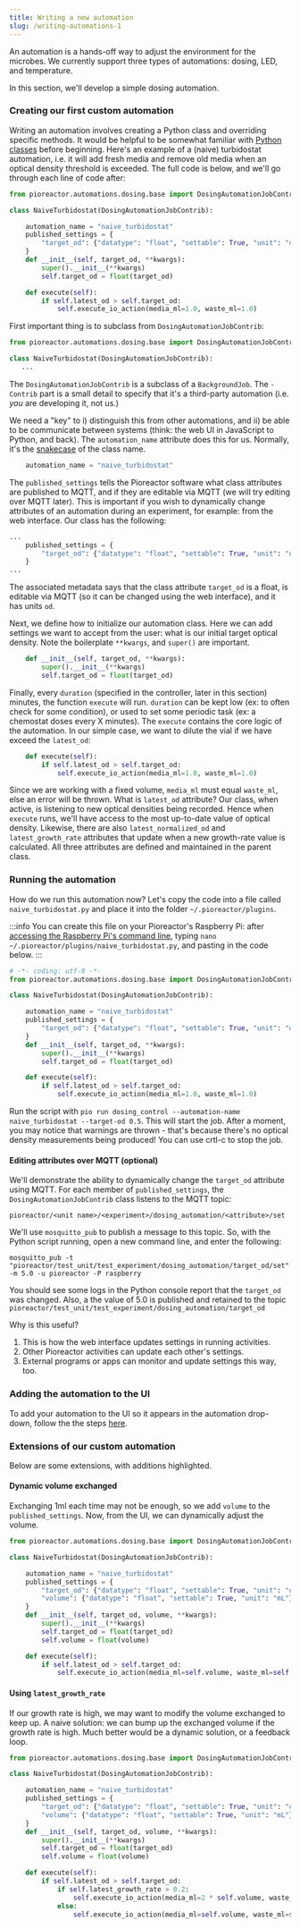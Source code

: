 ```yaml
---
title: Writing a new automation
slug: /writing-automations-1
---
```


An automation is a hands-off way to adjust the environment for the microbes. We currently support three types of automations: dosing, LED, and temperature.

In this section, we'll develop a simple dosing automation.

### Creating our first custom automation

Writing an automation involves creating a Python class and overriding specific methods. It would be helpful to be somewhat familiar with [Python classes](https://realpython.com/python3-object-oriented-programming/) before beginning. Here's an example of a (naive) turbidostat automation, i.e. it will add fresh media and remove old media when an optical density threshold is exceeded. The full code is below, and we'll go through each line of code after:

```python
from pioreactor.automations.dosing.base import DosingAutomationJobContrib

class NaiveTurbidostat(DosingAutomationJobContrib):

    automation_name = "naive_turbidostat"
    published_settings = {
        "target_od": {"datatype": "float", "settable": True, "unit": "od"},
    }
    def __init__(self, target_od, **kwargs):
        super().__init__(**kwargs)
        self.target_od = float(target_od)

    def execute(self):
        if self.latest_od > self.target_od:
            self.execute_io_action(media_ml=1.0, waste_ml=1.0)
```

First important thing is to subclass from `DosingAutomationJobContrib`:

```python
from pioreactor.automations.dosing.base import DosingAutomationJobContrib

class NaiveTurbidostat(DosingAutomationJobContrib):
   ...
```

The `DosingAutomationJobContrib` is a subclass of a `BackgroundJob`. The `-Contrib` part is a small detail to specify that it's a third-party automation (i.e. _you_ are developing it, not us.)

We need a "key" to i) distinguish this from other automations, and ii) be able to be communicate between systems (think: the web UI in JavaScript to Python, and back). The `automation_name` attribute does this for us. Normally, it's the [snakecase](https://en.wikipedia.org/wiki/Snake_case) of the class name.

```python
    automation_name = "naive_turbidostat"
```

The `published_settings` tells the Pioreactor software what class attributes are published to MQTT, and if they are editable via MQTT (we will try editing over MQTT later). This is important if you wish to dynamically change attributes of an automation during an experiment, for example: from the web interface. Our class has the following:

```python
...
    published_settings = {
        "target_od": {"datatype": "float", "settable": True, "unit": "od"},
    }
...
```

The associated metadata says that the class attribute `target_od` is a float, is editable via MQTT (so it can be changed using the web interface), and it has units `od`.

Next, we define how to initialize our automation class. Here we can add settings we want to accept from the user: what is our initial target optical density. Note the boilerplate `**kwargs`, and `super()` are important.

```python
    def __init__(self, target_od, **kwargs):
        super().__init__(**kwargs)
        self.target_od = float(target_od)
```

Finally, every `duration` (specified in the controller, later in this section) minutes, the function `execute` will run. `duration` can be kept low (ex: to often check for some condition), or used to set some periodic task (ex: a chemostat doses every X minutes). The `execute` contains the core logic of the automation. In our simple case, we want to dilute the vial if we have exceed the `latest_od`:

```python
    def execute(self):
        if self.latest_od > self.target_od:
            self.execute_io_action(media_ml=1.0, waste_ml=1.0)
```

Since we are working with a fixed volume, `media_ml` must equal `waste_ml`, else an error will be thrown. What is `latest_od` attribute? Our class, when active, is listening to new optical densities being recorded. Hence when `execute` runs, we'll have access to the most up-to-date value of optical density. Likewise, there are also `latest_normalized_od` and `latest_growth_rate` attributes that update when a new growth-rate value is calculated. All three attributes are defined and maintained in the parent class.

### Running the automation

How do we run this automation now? Let's copy the code into a file called `naive_turbidostat.py` and place it into the folder `~/.pioreactor/plugins`.

:::info
You can create this file on your Pioreactor's Raspberry Pi: after [accessing the Raspberry Pi's command line](https://docs.pioreactor.com/user-guide/accessing-raspberry-pi), typing `nano ~/.pioreactor/plugins/naive_turbidostat.py`, and pasting in the code below.
:::

```python
# -*- coding: utf-8 -*-
from pioreactor.automations.dosing.base import DosingAutomationJobContrib

class NaiveTurbidostat(DosingAutomationJobContrib):

    automation_name = "naive_turbidostat"
    published_settings = {
        "target_od": {"datatype": "float", "settable": True, "unit": "od"},
    }
    def __init__(self, target_od, **kwargs):
        super().__init__(**kwargs)
        self.target_od = float(target_od)

    def execute(self):
        if self.latest_od > self.target_od:
            self.execute_io_action(media_ml=1.0, waste_ml=1.0)

```

Run the script with `pio run dosing_control --automation-name naive_turbidostat --target-od 0.5`. This will start the job. After a moment, you may notice that warnings are thrown - that's because there's no optical density measurements being produced! You can use crtl-c to stop the job.

#### Editing attributes over MQTT (optional)

We'll demonstrate the ability to dynamically change the `target_od` attribute using MQTT. For each member of `published_settings`, the `DosingAutomationJobContrib` class listens to the MQTT topic:
```
pioreactor/<unit name>/<experiment>/dosing_automation/<attribute>/set
```

We'll use `mosquitto_pub` to publish a message to this topic. So, with the Python script running, open a new command line, and enter the following:

```
mosquitto_pub -t "pioreactor/test_unit/test_experiment/dosing_automation/target_od/set" -m 5.0 -u pioreactor -P raspberry
```

You should see some logs in the Python console report that the `target_od` was changed. Also, a the value of 5.0 is published and retained to the topic `pioreactor/test_unit/test_experiment/dosing_automation/target_od`

Why is this useful?

1. This is how the web interface updates settings in running activities.
2. Other Pioreactor activities can update each other's settings.
3. External programs or apps can monitor and update settings this way, too.


### Adding the automation to the UI

To add your automation to the UI so it appears in the automation drop-down, follow the the steps [here](/developer-guide/adding-plugins-to-ui#adding-a-custom-automation-to-the-drop-down-of-automations).



### Extensions of our custom automation

Below are some extensions, with additions highlighted.

#### Dynamic volume exchanged

Exchanging 1ml each time may not be enough, so we add `volume` to the `published_settings`. Now, from the UI, we can dynamically adjust the volume.

```python {8,10,13,17}
from pioreactor.automations.dosing.base import DosingAutomationJobContrib

class NaiveTurbidostat(DosingAutomationJobContrib):

    automation_name = "naive_turbidostat"
    published_settings = {
        "target_od": {"datatype": "float", "settable": True, "unit": "od"},
        "volume": {"datatype": "float", "settable": True, "unit": "mL"},
    }
    def __init__(self, target_od, volume, **kwargs):
        super().__init__(**kwargs)
        self.target_od = float(target_od)
        self.volume = float(volume)

    def execute(self):
        if self.latest_od > self.target_od:
            self.execute_io_action(media_ml=self.volume, waste_ml=self.volume)
```



#### Using `latest_growth_rate`

If our growth rate is high, we may want to modify the volume exchanged to keep up. A naive solution: we can bump up the exchanged volume if the growth rate is high. Much better would be a dynamic solution, or a feedback loop.


```python {8,10,13,17}
from pioreactor.automations.dosing.base import DosingAutomationJobContrib

class NaiveTurbidostat(DosingAutomationJobContrib):

    automation_name = "naive_turbidostat"
    published_settings = {
        "target_od": {"datatype": "float", "settable": True, "unit": "od"},
        "volume": {"datatype": "float", "settable": True, "unit": "mL"},
    }
    def __init__(self, target_od, volume, **kwargs):
        super().__init__(**kwargs)
        self.target_od = float(target_od)
        self.volume = float(volume)

    def execute(self):
        if self.latest_od > self.target_od:
            if self.latest_growth_rate > 0.2:
                self.execute_io_action(media_ml=2 * self.volume, waste_ml=2 * self.volume)
            else:
                self.execute_io_action(media_ml=self.volume, waste_ml=self.volume)

```